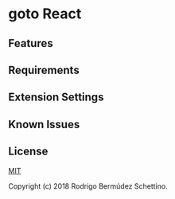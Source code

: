 # goto React

## Features

## Requirements

## Extension Settings

## Known Issues

## License

[MIT](LICENSE)

Copyright (c) 2018 Rodrigo Bermúdez Schettino.
